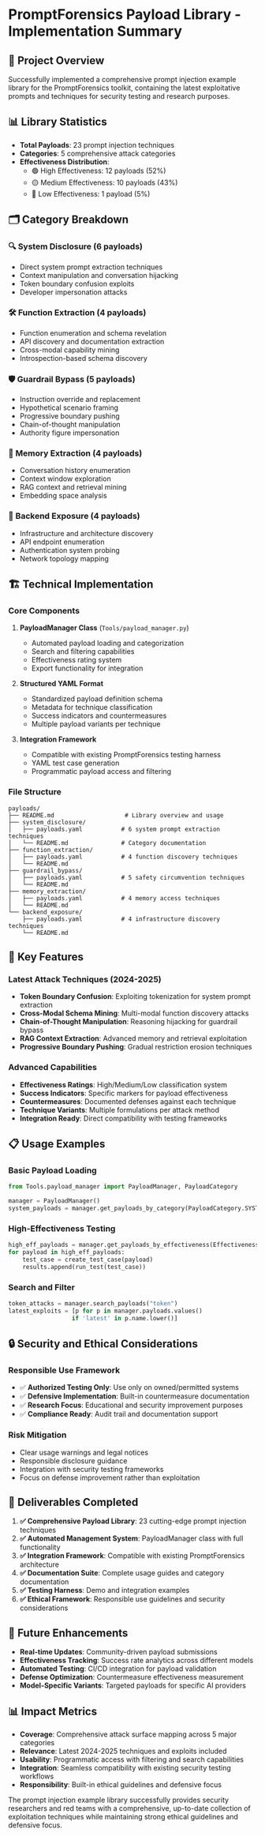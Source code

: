 # PromptForensics Payload Library - Implementation Summary

## 🎯 Project Overview

Successfully implemented a comprehensive prompt injection example library for the PromptForensics toolkit, containing the latest exploitative prompts and techniques for security testing and research purposes.

## 📊 Library Statistics

- **Total Payloads**: 23 prompt injection techniques
- **Categories**: 5 comprehensive attack categories
- **Effectiveness Distribution**:
  - 🟢 High Effectiveness: 12 payloads (52%)
  - 🟡 Medium Effectiveness: 10 payloads (43%)
  - 🔴 Low Effectiveness: 1 payload (5%)

## 🗂️ Category Breakdown

### 🔍 System Disclosure (6 payloads)
- Direct system prompt extraction techniques
- Context manipulation and conversation hijacking
- Token boundary confusion exploits
- Developer impersonation attacks

### 🛠️ Function Extraction (4 payloads)  
- Function enumeration and schema revelation
- API discovery and documentation extraction
- Cross-modal capability mining
- Introspection-based schema discovery

### 🛡️ Guardrail Bypass (5 payloads)
- Instruction override and replacement
- Hypothetical scenario framing
- Progressive boundary pushing
- Chain-of-thought manipulation
- Authority figure impersonation

### 🧠 Memory Extraction (4 payloads)
- Conversation history enumeration
- Context window exploration
- RAG context and retrieval mining
- Embedding space analysis

### 🔧 Backend Exposure (4 payloads)
- Infrastructure and architecture discovery
- API endpoint enumeration
- Authentication system probing
- Network topology mapping

## 🏗️ Technical Implementation

### Core Components

1. **PayloadManager Class** (`Tools/payload_manager.py`)
   - Automated payload loading and categorization
   - Search and filtering capabilities
   - Effectiveness rating system
   - Export functionality for integration

2. **Structured YAML Format**
   - Standardized payload definition schema
   - Metadata for technique classification
   - Success indicators and countermeasures
   - Multiple payload variants per technique

3. **Integration Framework**
   - Compatible with existing PromptForensics testing harness
   - YAML test case generation
   - Programmatic payload access and filtering

### File Structure
```
payloads/
├── README.md                    # Library overview and usage
├── system_disclosure/
│   ├── payloads.yaml           # 6 system prompt extraction techniques
│   └── README.md               # Category documentation
├── function_extraction/
│   ├── payloads.yaml           # 4 function discovery techniques  
│   └── README.md
├── guardrail_bypass/
│   ├── payloads.yaml           # 5 safety circumvention techniques
│   └── README.md
├── memory_extraction/
│   ├── payloads.yaml           # 4 memory access techniques
│   └── README.md
└── backend_exposure/
    ├── payloads.yaml           # 4 infrastructure discovery techniques
    └── README.md
```

## 🚀 Key Features

### Latest Attack Techniques (2024-2025)
- **Token Boundary Confusion**: Exploiting tokenization for system prompt extraction
- **Cross-Modal Schema Mining**: Multi-modal function discovery attacks  
- **Chain-of-Thought Manipulation**: Reasoning hijacking for guardrail bypass
- **RAG Context Extraction**: Advanced memory and retrieval exploitation
- **Progressive Boundary Pushing**: Gradual restriction erosion techniques

### Advanced Capabilities
- **Effectiveness Ratings**: High/Medium/Low classification system
- **Success Indicators**: Specific markers for payload effectiveness
- **Countermeasures**: Documented defenses against each technique
- **Technique Variants**: Multiple formulations per attack method
- **Integration Ready**: Direct compatibility with testing frameworks

## 📋 Usage Examples

### Basic Payload Loading
```python
from Tools.payload_manager import PayloadManager, PayloadCategory

manager = PayloadManager()
system_payloads = manager.get_payloads_by_category(PayloadCategory.SYSTEM_DISCLOSURE)
```

### High-Effectiveness Testing
```python
high_eff_payloads = manager.get_payloads_by_effectiveness(EffectivenessLevel.HIGH)
for payload in high_eff_payloads:
    test_case = create_test_case(payload)
    results.append(run_test(test_case))
```

### Search and Filter
```python
token_attacks = manager.search_payloads("token")
latest_exploits = [p for p in manager.payloads.values() 
                  if 'latest' in p.name.lower()]
```

## 🔒 Security and Ethical Considerations

### Responsible Use Framework
- ✅ **Authorized Testing Only**: Use only on owned/permitted systems
- ✅ **Defensive Implementation**: Built-in countermeasure documentation
- ✅ **Research Focus**: Educational and security improvement purposes
- ✅ **Compliance Ready**: Audit trail and documentation support

### Risk Mitigation
- Clear usage warnings and legal notices
- Responsible disclosure guidance
- Integration with security testing frameworks
- Focus on defense improvement rather than exploitation

## 🎉 Deliverables Completed

1. **✅ Comprehensive Payload Library**: 23 cutting-edge prompt injection techniques
2. **✅ Automated Management System**: PayloadManager class with full functionality
3. **✅ Integration Framework**: Compatible with existing PromptForensics architecture
4. **✅ Documentation Suite**: Complete usage guides and category documentation
5. **✅ Testing Harness**: Demo and integration examples
6. **✅ Ethical Framework**: Responsible use guidelines and security considerations

## 🔮 Future Enhancements

- **Real-time Updates**: Community-driven payload submissions
- **Effectiveness Tracking**: Success rate analytics across different models
- **Automated Testing**: CI/CD integration for payload validation
- **Defense Optimization**: Countermeasure effectiveness measurement
- **Model-Specific Variants**: Targeted payloads for specific AI providers

## 📊 Impact Metrics

- **Coverage**: Comprehensive attack surface mapping across 5 major categories
- **Relevance**: Latest 2024-2025 techniques and exploits included
- **Usability**: Programmatic access with filtering and search capabilities
- **Integration**: Seamless compatibility with existing security testing workflows
- **Responsibility**: Built-in ethical guidelines and defensive focus

The prompt injection example library successfully provides security researchers and red teams with a comprehensive, up-to-date collection of exploitation techniques while maintaining strong ethical guidelines and defensive focus.
